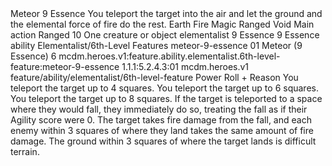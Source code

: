 <ability>
  <name>Meteor</name>
  <cost>9 Essence</cost>
  <flavor>You teleport the target into the air and let the ground and the elemental force of fire do the rest.</flavor>
  <keywords>
    <keyword>Earth</keyword>
    <keyword>Fire</keyword>
    <keyword>Magic</keyword>
    <keyword>Ranged</keyword>
    <keyword>Void</keyword>
  </keywords>
  <type>Main action</type>
  <distance>Ranged 10</distance>
  <target>One creature or object</target>
  <metadata>
    <class>elementalist</class>
    <cost>9 Essence</cost>
    <cost_amount>9</cost_amount>
    <cost_resource>Essence</cost_resource>
    <feature_type>ability</feature_type>
    <file_dpath>Elementalist/6th-Level Features</file_dpath>
    <item_id>meteor-9-essence</item_id>
    <item_index>01</item_index>
    <item_name>Meteor (9 Essence)</item_name>
    <level>6</level>
    <scc>mcdm.heroes.v1:feature.ability.elementalist.6th-level-feature:meteor-9-essence</scc>
    <scdc>1.1.1:5.2.4.3:01</scdc>
    <source>mcdm.heroes.v1</source>
    <type>feature/ability/elementalist/6th-level-feature</type>
  </metadata>
  <effects>
    <effect type="roll">
      <roll>Power Roll + Reason</roll>
      <t1>You teleport the target up to 4 squares.</t1>
      <t2>You teleport the target up to 6 squares.</t2>
      <t3>You teleport the target up to 8 squares.</t3>
    </effect>
    <effect type="mundane">If the target is teleported to a space where they would fall, they immediately do so, treating the fall as if their Agility score were 0. The target takes fire damage from the fall, and each enemy within 3 squares of where they land takes the same amount of fire damage. The ground within 3 squares of where the target lands is difficult terrain.</effect>
  </effects>
</ability>
